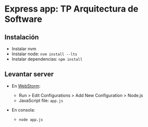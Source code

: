 # Express app: TP Arquitectura de Software

## Instalación

* Instalar nvm
* Instalar node: `nvm install --lts`
* Instalar dependencias: `npm install`

## Levantar server

* En [WebStorm](https://www.jetbrains.com/toolbox/):
    * Run > Edit Configurations > Add New Configuration > Node.js
    * JavaScript file: `app.js`

* En consola:
    * `node app.js`
